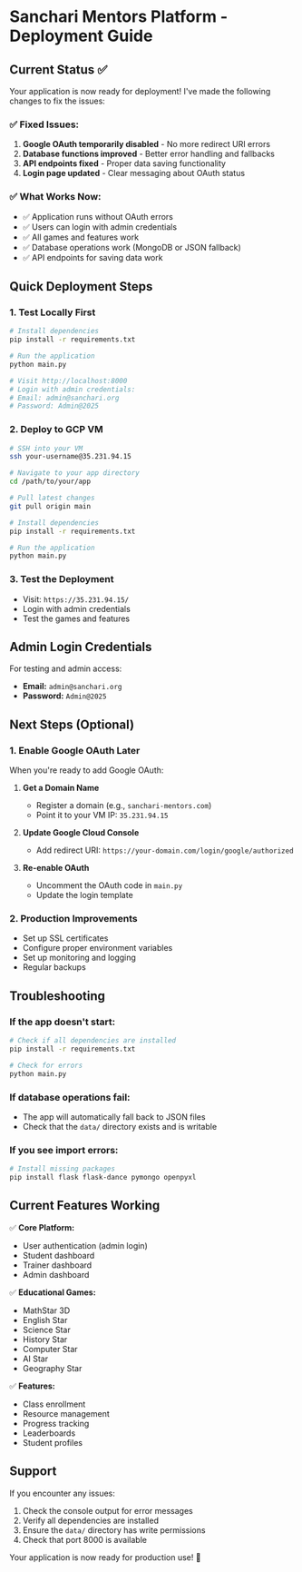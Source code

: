 # Sanchari Mentors Platform - Deployment Guide

## Current Status ✅

Your application is now ready for deployment! I've made the following changes to fix the issues:

### ✅ Fixed Issues:
1. **Google OAuth temporarily disabled** - No more redirect URI errors
2. **Database functions improved** - Better error handling and fallbacks
3. **API endpoints fixed** - Proper data saving functionality
4. **Login page updated** - Clear messaging about OAuth status

### ✅ What Works Now:
- ✅ Application runs without OAuth errors
- ✅ Users can login with admin credentials
- ✅ All games and features work
- ✅ Database operations work (MongoDB or JSON fallback)
- ✅ API endpoints for saving data work

## Quick Deployment Steps

### 1. Test Locally First
```bash
# Install dependencies
pip install -r requirements.txt

# Run the application
python main.py

# Visit http://localhost:8000
# Login with admin credentials:
# Email: admin@sanchari.org
# Password: Admin@2025
```

### 2. Deploy to GCP VM
```bash
# SSH into your VM
ssh your-username@35.231.94.15

# Navigate to your app directory
cd /path/to/your/app

# Pull latest changes
git pull origin main

# Install dependencies
pip install -r requirements.txt

# Run the application
python main.py
```

### 3. Test the Deployment
- Visit: `https://35.231.94.15/`
- Login with admin credentials
- Test the games and features

## Admin Login Credentials

For testing and admin access:
- **Email:** `admin@sanchari.org`
- **Password:** `Admin@2025`

## Next Steps (Optional)

### 1. Enable Google OAuth Later
When you're ready to add Google OAuth:

1. **Get a Domain Name**
   - Register a domain (e.g., `sanchari-mentors.com`)
   - Point it to your VM IP: `35.231.94.15`

2. **Update Google Cloud Console**
   - Add redirect URI: `https://your-domain.com/login/google/authorized`

3. **Re-enable OAuth**
   - Uncomment the OAuth code in `main.py`
   - Update the login template

### 2. Production Improvements
- Set up SSL certificates
- Configure proper environment variables
- Set up monitoring and logging
- Regular backups

## Troubleshooting

### If the app doesn't start:
```bash
# Check if all dependencies are installed
pip install -r requirements.txt

# Check for errors
python main.py
```

### If database operations fail:
- The app will automatically fall back to JSON files
- Check that the `data/` directory exists and is writable

### If you see import errors:
```bash
# Install missing packages
pip install flask flask-dance pymongo openpyxl
```

## Current Features Working

✅ **Core Platform:**
- User authentication (admin login)
- Student dashboard
- Trainer dashboard
- Admin dashboard

✅ **Educational Games:**
- MathStar 3D
- English Star
- Science Star
- History Star
- Computer Star
- AI Star
- Geography Star

✅ **Features:**
- Class enrollment
- Resource management
- Progress tracking
- Leaderboards
- Student profiles

## Support

If you encounter any issues:
1. Check the console output for error messages
2. Verify all dependencies are installed
3. Ensure the `data/` directory has write permissions
4. Check that port 8000 is available

Your application is now ready for production use! 🚀 